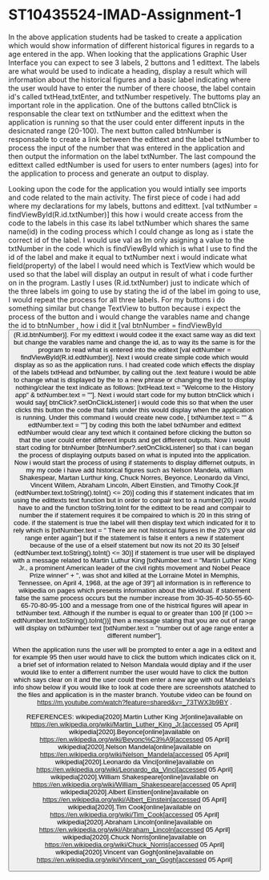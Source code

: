 # ST10435524-IMAD-Assignment-1
In the above application students had be tasked to create a application which would show information of different historical figures in regards to a age entered in the app. When looking that the applications Graphic User Interface you can expect to see 3 labels, 2 buttons and 1 edittext. The labels are what would be used to indicate a heading, display a result which will information about the historical figures and a basic label indicating where the user would have to enter the number of there choose, the label contain id's called txtHead,txtEnter, and txtNumber respetively. The buttoms play an important role in the application. One of the buttons called btnClick is responsable the clear text on txtNumber and the edittext when the application is running so that the user could enter different inputs in the desicnated range (20-100). The next button called btnNumber is responsable to create a link between the edittext and the label txtNumber to process the input of the number that was entered in the application and then output the information on the label txtNumber. The last compound the edittext called edtNumber is used for users to enter numbers (ages) into for the application to process and generate an output to display.

Looking upon the code for the application you would intially see imports and code related to the main activity. The first piece of code i had add where my declarations for my labels, buttons and edittext. [val txtNumber = findViewById<TextView>(R.id.txtNumber)] this how i would create access from the code to the labels in this case its label txtNumber which shares the same name(id) in the coding process which I could change as long as i state the correct id of the label. I would use val as Im only asigning a value to the txtNumber in the code which is findViewById which is what I use to find the id of the label and make it equal to txtNumber next i would indicate what field(property) of the label I would need which is TextView which would be used so that the label will display an output in result of what i code further on in the program. Lastly I uses (R.id.txtNumber) just to indicate which of the three labels im going to use by stating the id of the label im going to use, I would repeat the process for all three labels. For my buttons i do something similar but change TextView to button because i expect the process of the button and i would change the varables name and change the id to btnNumber , how i did it [val btnNumber = findViewById<Button>(R.id.btnNumber)]. For my edittext i would codee it the exact same way as did text but change the varables name and change the id, as to way its the same is for the program to read what is entered into the editext [val edtNumber = findViewById<TextView>(R.id.edtNumber)]. Next i would create simple code which would display as so as the application runs. I had created code which effects the display of the labels txtHead and txtNumber, by calling out the .text feature i would be able to change what is displayed by the to a new phrase or changing the text to display nothing/clear the text indicate as follows: [txtHead.text = "Welcome to the History app" & txtNumber.text = ""]. Next i would start code for my button btnClick which i would say[ btnClick?.setOnClickListener] i would code this so that when the user clicks this button the code that falls under this would display when the application is running. Under this command i would create new code, [ txtNumber.text = "" & edtNumber.text = ""] by coding this both the label txtNumber and edittext edtNumber would clear any text which it contained before clicking the button so that the user could enter different inputs and get different outputs. Now i would start coding for btnNumber [btnNumber?.setOnClickListener] so that i can began the process of displaying outputs based on what is inputed into the application. Now i would start the process of using if statements to display differnet outputs, in my my code i have add historical figures such as Nelson Mandela, william Shakespear, Martan Lurthur king, Chuck Norres, Beyonce, Leonardo da Vinci, Vincent Willem, Abraham Lincoln, Albert Einstien, and Timothy Cook.[if (edtNumber.text.toString().toInt() <= 20)] coding this if statement indicates that im using the edittexts text function but in order to conpair text to a number(20) i would have to and the function toString.toInt for the edittext to be read and compair to number the if statement requires it be compaired to which is 20 in this string of code. if the statement is true the label will then display text which indicated for it to rely which is [txtNumber.text = " There are not historical figures in the 20's year old range enter again"] but if the statement is false it enters a new if statement because of the use of a elseif statement but now its not 20 its 30 [elseif (edtNumber.text.toString().toInt() <= 30)] if statement is true user will be displayed with a message related to Martin Luthur King [txtNumber.text = "Martin Luther King Jr., a prominent American leader of the civil rights movement and Nobel Peace Prize winner" + ", was shot and killed at the Lorraine Motel in Memphis, Tennessee, on April 4, 1968, at the age of 39"] all information is in refference to wikipedia on pages which presents information about the idividual. if statement false the same process occurs but the  number increase from 30-35-40-50-55-60-65-70-80-95-100 and a message from one of the histrical figures will apear in txtNumber text. Although if the number is equal to or greater than 100 [if (100 >= edtNumber.text.toString().toInt())] then a message stating that you are out of range will display on txtNumber text [txtNumber.text = "number out of age range enter a different number"]. 

When the application runs the user will be prompted to enter a age in a editext and for example 95 then user would have to click the buttom which indicates click on it, a brief set of information related to Nelson Mandala would diplay and if the user would like to enter a differrent number the user would have to click the button which says clear on it and the user could then enter a new age with out Mandela's info show below if you would like to look at code there are screenshots atatched to the files and application is in the master branch. Youtube video can be found on https://m.youtube.com/watch?feature=shared&v=_73TWX3b9BY .


REFERENCES:
wikipedia[2020].Martin Luther King Jr[online]available on https://en.wikipedia.org/wiki/Martin_Luther_King_Jr.[accessed 05 April]
wikipedia[2020].Beyonce[online]available on https://en.wikipedia.org/wiki/Beyonc%C3%A9[accessed 05 April]
wikipedia[2020].Nelson Mandela[online]available on https://en.wikipedia.org/wiki/Nelson_Mandela[accessed 05 April]
wikipedia[2020].Leonardo da Vinci[online]available on https://en.wikipedia.org/wiki/Leonardo_da_Vinci[accessed 05 April]
wikipedia[2020].William Shakespeare[online]available on https://en.wikipedia.org/wiki/William_Shakespeare[accessed 05 April]
wikipedia[2020].Albert Einstien[online]available on https://en.wikipedia.org/wiki/Albert_Einstein[accessed 05 April]
wikipedia[2020].Tim Cook[online]available on https://en.wikipedia.org/wiki/Tim_Cook[accessed 05 April]
wikipedia[2020].Abraham Lincoln[online]available on https://en.wikipedia.org/wiki/Abraham_Lincoln[accessed 05 April]
wikipedia[2020].Chuck Norris[online]available on https://en.wikipedia.org/wiki/Chuck_Norris[accessed 05 April]
wikipedia[2020].Vincent van Gogh[online]available on https://en.wikipedia.org/wiki/Vincent_van_Gogh[accessed 05 April]


